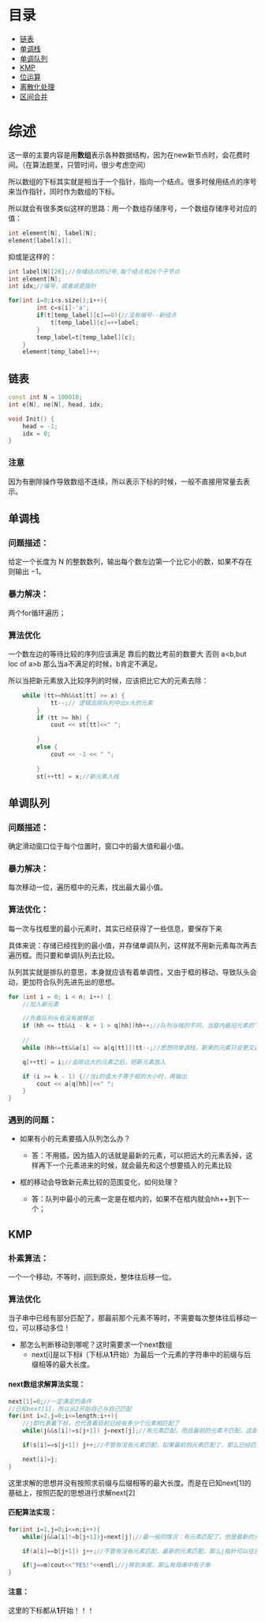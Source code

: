 # 目录

- [链表](#section1)
- [单调栈](#section2)
- [单调队列](#section3)
- [KMP](#section4)
- [位运算](#section5)
- [离散化处理](#section6)
- [区间合并](#section7)

# 综述

这一章的主要内容是用**数组**表示各种数据结构，因为在new新节点时，会花费时间。（在算法题里，只管时间，很少考虑空间）

所以数组的下标其实就是相当于一个指针，指向一个结点。很多时候用结点的序号来当作指针，同时作为数组的下标。

所以就会有很多类似这样的思路：用一个数组存储序号，一个数组存储序号对应的值：

```c++
int element[N], label[N];
element[label[x]];
```

抑或是这样的：

```c++
int label[N][26];//存储结点的记号,每个结点有26个子节点
int element[N];
int idx;//编号，或者说是指针

for(int i=0;i<s.size();i++){
        int c=s[i]-'a';
        if(t[temp_label][c]==0){//没有编号--新结点
            t[temp_label][c]=++label;
        }
        temp_label=t[temp_label][c];
    }
    element[temp_label]++;
```

## 链表 <a name="section1"></a>

```c++
const int N = 100010;
int e[N], ne[N], head, idx;

void Init() {
	head = -1;
	idx = 0;
}
```

### 注意
因为有删除操作导致数组不连续，所以表示下标的时候，一般不直接用常量去表示。


## 单调栈 <a name="section2"></a>
### 问题描述：
给定一个长度为 N 的整数数列，输出每个数左边第一个比它小的数，如果不存在则输出 −1。

### 暴力解决：
两个for循环遍历；

### 算法优化

一个数左边的等待比较的序列应该满足 靠后的数比考前的数要大 否则 a<b,but loc of a>b 那么当a不满足的时候，b肯定不满足。

所以当把新元素放入比较序列的时候，应该把比它大的元素去除：

```c++
	while (tt>=hh&&st[tt] >= x) {
			tt--;// 逻辑去除队列中比x大的元素
		}
		if (tt >= hh) {
			cout << st[tt]<<" ";
			
		}
		else {
			cout << -1 << " ";
			
		}
		st[++tt] = x;//新元素入栈
```

## 单调队列 <a name="section3"></a>
### 问题描述：
确定滑动窗口位于每个位置时，窗口中的最大值和最小值。

### 暴力解决：
每次移动一位，遍历框中的元素，找出最大最小值。



### 算法优化：
每一次与找框里的最小元素时，其实已经获得了一些信息，要保存下来

具体来说：存储已经找到的最小值，并存储单调队列，这样就不用新元素每次再去遍历框。而只要和单调队列去比较。

队列其实就是排队的意思，本身就应该有着单调性，又由于框的移动，导致队头会动，更加符合队列先进先出的思想。

```c++
for (int i = 0; i < n; i++) {
	//加入新元素

	//先看队列头有没有被移出
	if (hh <= tt&&i - k + 1 > q[hh])hh++;//队列与栈的不同，当框内最旧元素的下标要超过hh时，hh++
	
	//
	while (hh<=tt&&a[i] <= a[q[tt]])tt--;//思想同单调栈，新来的元素只会更又近又小的比，不会跟又远又大的比；

	q[++tt] = i;//去除远大的元素之后，把新元素放入

	if (i >= k - 1) {//当i的值大于等于框的大小时，再输出
		cout << a[q[hh]]<<" ";
	}
}
```

### 遇到的问题：
- 如果有小的元素要插入队列怎么办？

	- 答：不用插，因为插入的话就是最新的元素，可以把远大的元素丢掉，这样再下一个元素进来的时候，就会最先和这个想要插入的元素比较

- 框的移动会导致新元素比较的范围变化，如何处理？

	- 答：队列中最小的元素一定是在框内的，如果不在框内就会hh++到下一个；

## KMP <a name="section4"></a>
### 朴素算法：
一个一个移动，不等时，j回到原处，整体往后移一位。

### 算法优化
当子串中已经有部分匹配了，那最前那个元素不等时，不需要每次整体往后移动一位，可以移动多位！

- 那怎么判断移动到哪呢？这时需要求一个next数组
	- next[i]是以下标**i**（下标从**1**开始）为最后一个元素的字符串中的前缀与后缀相等的最大长度。

#### next数组求解算法实现：

```c++
next[1]=0;//一定满足的条件
//已知next[1]，所以从2开始自己与自己匹配
for(int i=2,j=0;i<=length;i++){
	//j即代表着下标，也代表着目前已经有多少个元素相匹配了
	while(j&&s[i]!=s[j+1]) j=next[j];//有元素匹配，而且最前的元素不匹配，这是需要移动下面那个串，怎么移动，移动到next[j];

	if(s[i]==s[j+1]) j++;//不管有没有元素匹配，如果最前的元素匹配了，那么已经匹配的元素加一

	next[i]=j;
}
```

这里求解的思想并没有按照求前缀与后缀相等的最大长度。而是在已知next[1]的基础上，按照匹配的思想进行求解next[2]

#### 匹配算法实现：
```c++
for(int i=1,j=0;i<=n;i++){
	while(j&&a[i]!=b[j+1])j=next[j];//最一般的情况：有元素匹配了，但是最新的元素不匹配，那么需要移动整个串，怎么移动呢，j=next[j];

	if(a[i]==b[j+1]) j++;//不管有没有元素匹配，最新的元素匹配，那么j指针可以往后移一位

	if(j==m)cout<<"YES!"<<endl;//j移到末尾，那么有母串中有子串
}
```

#### 注意：
这里的下标都从**1**开始！！！






 
	
